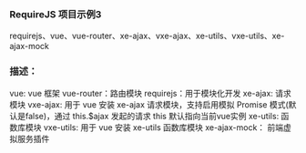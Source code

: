### RequireJS 项目示例3 
requirejs、vue、vue-router、xe-ajax、vxe-ajax、xe-utils、vxe-utils、xe-ajax-mock

### 描述：
vue: vue 框架
vue-router：路由模块
requirejs：用于模块化开发
xe-ajax: 请求模块
vxe-ajax: 用于 vue 安装 xe-ajax 请求模块，支持启用模拟 Promise 模式(默认是false)，通过 this.$ajax 发起的请求 this 默认指向当前vue实例
xe-utils: 函数库模块
vxe-utils: 用于 vue 安装 xe-utils 函数库模块
xe-ajax-mock： 前端虚拟服务插件